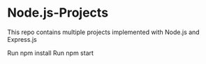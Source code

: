 # Node.js-Projects
This repo contains multiple projects implemented with Node.js and Express.js 

Run npm install
Run npm start
